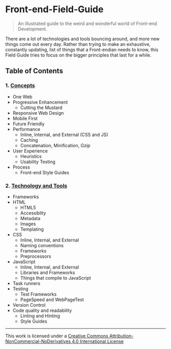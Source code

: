 # Front-end-Field-Guide

> An illustrated guide to the weird and wonderful world of Front-end Development.

There are a lot of technologies and tools bouncing around, and more new things come out every day. Rather than trying to make an exhaustive, constantly updating, list of things that a Front-endian needs to know, this Field Guide tries to focus on the bigger principles that last for a while.

## Table of Contents

### 1. [Concepts](./concepts.md)

* One Web
* Progressive Enhancement
  * Cutting the Mustard
* Responsive Web Design
* Mobile First
* Future Friendly
* Performance
  * Inline, Internal, and External (CSS and JS)
  * Caching
  * Concatenation, Minification, Gzip
* User Experience
  * Heuristics
  * Usability Testing
* Process
  * Front-end Style Guides

### 2. [Technology and Tools](./technology-and-tools.md)

* Frameworks
* HTML
  * HTML5
  * Accessiblity
  * Metadata
  * Images
  * Templating
* CSS
  * Inline, Internal, and External
  * Naming conventions
  * Frameworks
  * Preprocessors
* JavaScript
  * Inline, Internal, and External
  * Libraries and Frameworks
  * Things that compile to JavaScript
* Task runners
* Testing
  * Test Frameworks
  * PageSpeed and WebPageTest
* Version Control
* Code quality and readability
    * Linting and Hinting
    * Style Guides


---

This work is licensed under a [Creative Commons Attribution-NonCommercial-NoDerivatives 4.0 International License](http://creativecommons.org/licenses/by-nc-nd/4.0/)
